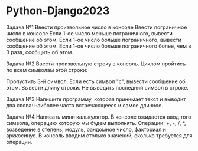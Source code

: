 # Python-Django2023
Задача №1 Ввести произвольное число в консоле Ввести пограничное число в консоле Если 1-ое число меньше пограничного, вывести сообщение об этом. Если 1-ое число больше пограничного, вывести сообщение об этом. Если 1-ое число больше пограничного более, чем в 3 раза, сообщить об этом.

Задача №2 Ввести произвольную строку в консоль. Циклом пройтись по всем символам этой строки:

Пропустить 3-й символ. Если есть символ "c", вывести сообщение об этом. Вывести длину строки. Не выводить последний символ в строке.

Задача №3 Напишите программу, которая принимает текст и выводит два слова: наиболее часто встречающееся и самое длинное.

Задача №4 Написать мини калькулятор. В консоле ожидается ввод того символа, операцию которую мы будем выполнять. Операции: +, -, /, *, возведение в степень, модуль, рандомное число, факториал и арккосинус. В консоль вводим столько значений, сколько требуется для операции.
